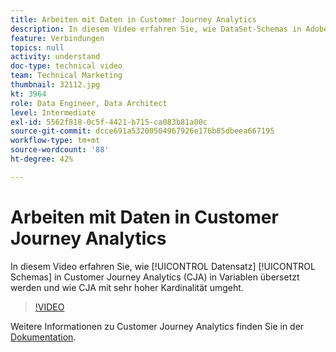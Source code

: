 ```yaml
---
title: Arbeiten mit Daten in Customer Journey Analytics
description: In diesem Video erfahren Sie, wie DataSet-Schemas in Adobe Customer Journey Analytics (CJA) in Variablen konvertiert werden und wie CJA mit einer sehr hohen Kardinalität umgeht.
feature: Verbindungen
topics: null
activity: understand
doc-type: technical video
team: Technical Marketing
thumbnail: 32112.jpg
kt: 3964
role: Data Engineer, Data Architect
level: Intermediate
exl-id: 5562f818-0c5f-4421-b715-ca083b81a00c
source-git-commit: dcce691a53200504967926e176b85dbeea667195
workflow-type: tm+mt
source-wordcount: '88'
ht-degree: 42%

---
```


# Arbeiten mit Daten in Customer Journey Analytics

In diesem Video erfahren Sie, wie [!UICONTROL Datensatz] [!UICONTROL Schemas] in Customer Journey Analytics (CJA) in Variablen übersetzt werden und wie CJA mit sehr hoher Kardinalität umgeht.

>[!VIDEO](https://video.tv.adobe.com/v/32112/?quality=12)

Weitere Informationen zu Customer Journey Analytics finden Sie in der [Dokumentation](https://docs.adobe.com/content/help/de-DE/analytics-platform/using/cja-landing.html).

